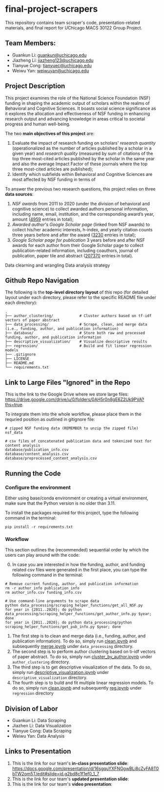 # final-project-scrapers

This repository contains team scraper's code, presentation-related materials, 
and final report for UChicago MACS 30122 Group Project.

## Team Members:
- Guankun Li: guankun@uchicago.edu
- Jiazheng Li: jiazheng123@uchicago.edu
- Tianyue Cong: tianyuec@uchicago.edu
- Weiwu Yan: weiwuyan@uchicago.edu

## Project Description
This project examines the role of the National Science Foundation (NSF) 
funding in shaping the academic output of scholars within the realms of 
Behavioral and Cognitive Sciences. It boasts social science significance as it
explores the allocation and effectiveness of NSF funding in enhancing research 
output and advancing knowledge in areas critical to societal progress and human well-being.

The two **main objectives of this project** are:
1. Evaluate the impact of research funding on scholars' *research quantity* (operationalized as the number of articles published by a scholar in a given year) and *research quality* (measured by sum of citations of the top three most-cited articles published by the scholar in the same year and also the average Impact Factor of these journals where the top three most-cited articles are published);
2. Identify which subfields within Behavioral and Cognitive Sciences are most affected by NSF funding in terms of 

To answer the previous two research questions, this project relies on three **data sources**: 
1) *NSF awards* from 2011 to 2020 (under the division of behavioral and cognitive science) 
to collect awarded authors personal information, including name, email, institution, 
and the corresponding award’s year, amount (<ins>4959</ins> entries in total);
2) *Awarded author's Google Scholar page* (linked from NSF awards) to collect his/her 
academic interests, h-index, and yearly citation counts three years before 
and after the award (<ins>3230</ins> entries in total);
3) *Google Scholar page for publication* 3 years before and after NSF awards for 
each author from their Google Scholar page to collect publication-related information,
including coauthors, journal of publication, paper tile and abstract (<ins>207370</ins> entries in total).

Data clearning and wrangling
Data analysis strategy

## Github Repo Navigation
The following is the **top-level directory layout** of this repo 
(for detailed layout under each directory, please refer to the specific README file under each directory):

    .
    ├── author_clustering/            # Cluster authors based on tf-idf vectors of paper abstract
    ├── data_processing/              # Scrape, clean, and merge data (i.e., funding, author, and publication information)
    ├── database/                     # Store both raw and processed funding, author, and publication information
    ├── descriptive_visualization/    # Visualize descriptive results
    ├── regression/                   # Build and fit linear regression models
    ├── .gitignore
    ├── LICENSE
    ├── README.md
    └── requirements.txt

## Link to Large Files "Ignored" in the Repo
This is the link to the Google Drive where we store large files: https://drive.google.com/drive/u/0/folders/0AH5r0n8gE6Z2Uk9PVA?ths=true.

To integrate them into the whole workflow, please place them in the requried position as outlined in gitignore file:

    # zipped NSF funding data (REMEMBER to unzip the zipped file)
    nsf_data

    # csv files of concatenated publication data and tokenized text for content analysis 
    database/publication_info.csv
    database/content_analysis.csv
    database/preprocessed_content_analysis.csv

## Running the Code

### Configure the environment

Either using base/conda environment or creating a virtual environment, 
make sure that the Python version is no older than 3.11.

To install the packages required for this project, type the following command in the terminal:
```
pip install -r requirements.txt
```

### Workflow
This section outlines the (recommended) sequential order by which the users can play around with the code:

0. In case you are interested in how the funding, author, and funding related csv files were generated in the first place, you can type the following command in the terminal:
```
# Remove current funding, author, and publication information
rm -r author_info publication_info
rm author_info.csv funding_info.csv

# Use command-line arguments to scrape data
python data_processing/scraping_helper_functions/get_all_NSF.py
for year in {2011..2020}; do python data_processing/scraping_helper_functions/get_author_info.py $year; done
for year in {2011..2020}; do python data_processing/python scraping_helper_functions/get_pub_info.py $year; done
```
1. The first step is to clean and merge data (i.e., funding, author, and publication information). To do so, simply run [clean.ipynb](data_processing/clean.ipynb) and subsequently [merge.ipynb](`data_processing/merge.ipynb`) under `data_processing` directory.
2. The second step is to perform author clustering based on ti-idf vectors of paper abstract. To do so, simply run [cluster_by_author.ipynb](`author_clustering/cluster_by_author.ipynb`) under `author_clustering` directory.
3. The third step is to get descriptive visualization of the data. To do so, simply run [descriptive_visualization.ipynb](descriptive_visualization/descriptive_visualization.ipynb) under `descriptive_visualization` directory. 
4. The fourth step is to build and fit multiple linear regression models. To do so, simply run [clean.ipynb](regression/clean.ipynb) and subsequently [reg.ipynb](regression/reg.ipynb) under `regression` directory 

## Division of Labor
- Guankun Li: Data Scraping
- Jiazhen Li: Data Visualization
- Tianyue Cong: Data Scraping
- Weiwu Yan: Data Analysis

## Links to Presentation
1. This is the link for our team's **in-class presentation slide**: 
https://docs.google.com/presentation/d/16sgquYXFNGgwBLi8cZyFA8T0bTW2om5T/edit#slide=id.g2bd8c1f1ef0_1_7
2. This is the link for our team's **updated presentation slide**: 
3. This is the link for our team's **video presentation**: 
